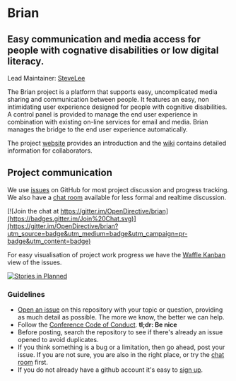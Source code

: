 # Brian

## Easy communication and media access for people with cognative disabilities or low digital literacy.

Lead Maintainer: [SteveLee](https://github.com/SteveALee)

The Brian project is a platform that supports easy, uncomplicated media sharing and communication between people. It features an easy, 
non intimidating user experience designed for people with cognitive disabilities. A control panel is provided to manage the end user 
experience in combination with existing on-line services for email and media. Brian manages the bridge to the end user experience 
automatically.

The project [website](http://opendirective.github.io/brian) provides an introduction and the [wiki](https://github.com/OpenDirective/brian/wiki/Home) contains detailed information for collaborators. 

## Project communication

We use [issues](https://github.com/OpenDirective/brian/issues) on GitHub for most project discussion and progress tracking. We also have a [chat room](https://gitter.im/OpenDirective/brian) available for less formal and realtime discussion.

[![Join the chat at https://gitter.im/OpenDirective/brian](https://badges.gitter.im/Join%20Chat.svg)](https://gitter.im/OpenDirective/brian?utm_source=badge&utm_medium=badge&utm_campaign=pr-badge&utm_content=badge)

For easy visualisation of project work progress we have the [Waffle Kanban](https://waffle.io/OpenDirective/brian) view of the issues.

[![Stories in Planned](https://badge.waffle.io/OpenDirective/brian.svg?label=planned&title=Planned)](http://waffle.io/OpenDirective/brian) 

### Guidelines

* [Open an issue](https://github.com/OpenDirective/brian/issues/new) on this repository with your topic or question, providing as much detail as possible. The more we know, the better we can help.
* Follow the [Conference Code of Conduct](http://confcodeofconduct.com). **tl;dr: Be nice**
* Before posting, search the repository to see if there's already an issue opened to avoid duplicates.
* If you think something is a bug or a limitation, then go ahead, post your issue. If you are not sure, you are also in the right place, or try the [chat room](https://gitter.im/OpenDirective/brian) first.
* If you do not already have a github account it's easy to [sign up](https://github.com/join).
